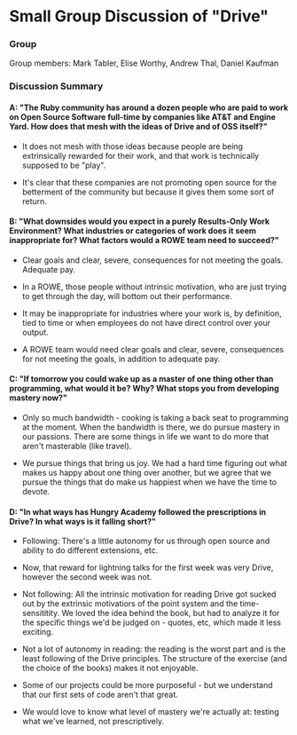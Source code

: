 # Small Group Discussion of "Drive"

### Group

Group members: Mark Tabler, Elise Worthy, Andrew Thal, Daniel Kaufman

### Discussion Summary

#### A: "The Ruby community has around a dozen people who are paid to work on Open Source Software full-time by companies like AT&T and Engine Yard. How does that mesh with the ideas of Drive and of OSS itself?"

- It does not mesh with those ideas because people are being extrinsically rewarded for their work, and that work is technically supposed to be "play".

- It's clear that these companies are not promoting open source for the betterment of the community but because it gives them some sort of return.

#### B: "What downsides would you expect in a purely Results-Only Work Environment? What industries or categories of work does it seem inappropriate for? What factors would a ROWE team need to succeed?"

- Clear goals and clear, severe, consequences for not meeting the goals. Adequate pay.

- In a ROWE, those people without intrinsic motivation, who are just trying to get through the day, will bottom out their performance.

- It may be inappropriate for industries where your work is, by definition, tied to time or when employees do not have direct control over your output.

- A ROWE team would need clear goals and clear, severe, consequences for not meeting the goals, in addition to adequate pay.

#### C: "If tomorrow you could wake up as a master of one thing other than programming, what would it be? Why? What stops you from developing mastery now?"

- Only so much bandwidth - cooking is taking a back seat to programming at the moment. When the bandwidth is there, we do pursue mastery in our passions. There are some things in life we want to do more that aren't masterable (like travel).

- We pursue things that bring us joy. We had a hard time figuring out what makes us happy about one thing over another, but we agree that we pursue the things that do make us happiest when we have the time to devote.

#### D: "In what ways has Hungry Academy followed the prescriptions in Drive? In what ways is it falling short?"

- Following: There's a little autonomy for us through open source and ability to do different extensions, etc.

- Now, that reward for lightning talks for the first week was very Drive, however the second week was not.

- Not following: All the intrinsic motivation for reading Drive got sucked out by the extrinsic motivatiors of the point system and the time-sensititity. We loved the idea behind the book, but had to analyze it for the specific things we'd be judged on - quotes, etc, which made it less exciting.

- Not a lot of autonomy in reading: the reading is the worst part and is the least following of the Drive principles. The structure of the exercise (and the choice of the books) makes it not enjoyable.

- Some of our projects could be more purposeful - but we understand that our first sets of code aren't that great.

- We would love to know what level of mastery we're actually at: testing what we've learned, not prescriptively.






